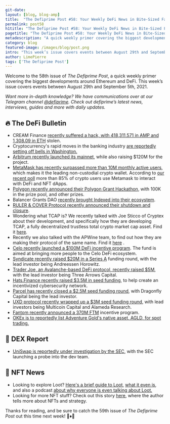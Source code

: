 ```yaml
---
git-date:
layout: [blog, blog-amp]
title:  "The Defiprime Post #58: Your Weekly DeFi News in Bite-Sized Fashion"
permalink: post58
h1title: "The Defiprime Post #58: Your Weekly DeFi News in Bite-Sized Fashion"
pagetitle: "The Defiprime Post #58: Your Weekly DeFi News in Bite-Sized Fashion"
metadescription: "A quick weekly primer covering the biggest developments around Ethereum and DeFi. This week’s issue covers events between August 29th and September 5th, 2021"
category: blog
featured-image: /images/blog/post.png
intro: "This week’s issue covers events between August 29th and September 5th, 2021"
author: LimePierre
tags: ['The Defiprime Post']
---
```


Welcome to the 58th issue of _The Defiprime Post_, a quick weekly primer covering the biggest developments around Ethereum and DeFi. This week’s issue covers events between August 29th and September 5th, 2021.

_Want more in-depth knowledge? We have communications over at our Telegram channel [@defiprime](https://t.me/defiprime). Check out defiprime’s latest news, interviews, guides and more with daily updates._


## 🔥 The DeFi Bulletin

* CREAM Finance [recently suffered a hack, with 418,311,571 in AMP and 1,308.09 in ETH](https://twitter.com/defiprime/status/1432346458330566659) stolen. 
* Cryptocurrency's rapid moves in the banking industry [are reportedly setting off bells in Washington.](https://www.nytimes.com/2021/09/05/us/politics/cryptocurrency-banking-regulation.html?s=09)
* [Arbitrum recently launched its mainnet](https://www.theblockcrypto.com/post/116148/ethereum-scaling-solution-arbitrum-launches-mainnet-raises-120-million-funding), while also raising $120M for the project. 
* [MetaMask has recently surpassed more than 10M monthly active users](https://consensys.net/blog/press-release/metamask-surpasses-10-million-maus-making-it-the-worlds-leading-non-custodial-crypto-wallet/?utm_content=178360215&utm_medium=social&utm_source=twitter&hss_channel=tw-3129477561&s=09), which makes it the leading non-custodial crypto wallet. According to [our recent poll](https://twitter.com/defiprime/status/1433093712322519041) more than 85% of crypto users use Metamask to interact with DeFi and NFT dApps. 
* [Polygon recently announced their Polygon Grant Hackathon](https://polygontech.medium.com/polygon-announces-polygon-grants-hackathon-100k-in-prizes-vc-funding-and-more-bf19314eedb3), with 100K in the prize pool, and other prizes.
* Balancer Grants DAO [recently brought Indexed into their ecosystem](https://medium.com/@BalancerGrants/balancer-grants-dao-brings-indexed-into-balancers-ecosystem-d062f4ad06ec).
* [RULER & COVER Protocol recently announced their shutdown and closure](https://defited.medium.com/project-shutdown-cover-ruler-bb2df50e2a95?s=09).
* Wondering what TCAP is?  We recently talked with Joe Sticco of Cryptex about their development, and specifically how they are developing TCAP, a fully decentralized trustless total crypto market cap asset. Find it [here](https://defiprime.com/tcap).
* Recently we also talked with the APWine team, to find out how they are making their protocol of the same name. Find it [here](https://defiprime.com/apwine) .
* [Celo recently launched a $100M DeFi incentive program](https://www.coindesk.com/business/2021/08/30/celo-taps-aave-curve-sushi-and-more-in-100m-defi-incentive-program/). The fund is aimed at bringing more people to the Celo DeFi ecosystem.
* [Syndicate recently raised $20M in a Series A](https://syndicate.mirror.xyz/BYU6CUG4k4hRx7HMviApYAxpEpIhe-mMDhzyBy580tU) funding round, with the lead investor being  Andreessen Horowitz.
*  [Trader Joe, an Avalanche-based DeFi protocol, recently raised $5M](https://www.theblockcrypto.com/post/116439/avalanche-defi-protocol-trader-joe-funding-three-arrows-capital),  with the lead investor being Three Arrows Capital.
* [Hats.Finance recently raised $3.5M in seed funding](https://hatsfinance.medium.com/hats-raises-3-5m-in-seed-funding-to-create-an-incentivized-cybersecurity-network-600bd4d1c84b), to help create an incentivized cybersecurity network.
* [Parcel has recently closed a $2.5M seed funding round](https://medium.com/parcelhq/next-chapter-announcing-our-2-5m-raise-cfced9378913), with Dragonfly Capital being the lead investor.
* [UXD protocol recently wrapped up a $3M seed funding round,](https://uxdprotocol.medium.com/uxd-protocol-announces-3-million-seed-round-led-by-multicoin-capital-f5037c001a87) with lead investors being Multicoin Capital and Alameda Research.
* [Fantom recently announced a 370M FTM](https://fantom.foundation/blog/announcing-370m-ftm-incentive-program/) incentive program.
* [OKEx is to reportedly list Adventure Gold's native asset, AGLD, for spot trading. ](https://www.okex.com/support/hc/en-us/articles/4408469721357?channelFlag=ACEAP6502256)


## 💱 DEX Report

* [UniSwap is reportedly under investigation by the SEC,](https://decrypt.co/80130/uniswap-labs-under-investigation-sec-report)  with the SEC launching a probe into the dev team. 


## 💎 NFT News

* Looking to explore Loot?  [Here's a brief guide to Loot,](https://metaversal.banklesshq.com/p/loot-explained-) [what it even is](https://alphaleak.substack.com/p/alpha-loot), and also a podcast [about why everyone is even talking about Loot.](https://open.spotify.com/episode/7rSDtwLgzndL484s8wfWby)
* Looking for more NFT stuff? Check out this story [here](https://cryptohayes.medium.com/jpeg-the-jeweler-f626c40384cf), where the author tells more about NFTs and strategy. 

Thanks for reading, and be sure to catch the 59th issue of _The Defiprime Post_ out this time next week! 👋♦️👋